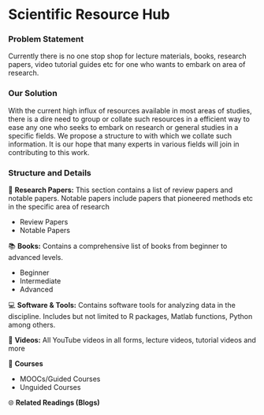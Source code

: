# Scientific Resource Hub

### **Problem Statement**
Currently there is no one stop shop for lecture materials, books, research papers, video tutorial guides etc for one who wants to embark on area of research. 

### **Our Solution**
With the current high influx of resources available in most areas of studies, there
is a dire need to group or collate such resources in a efficient way to ease any one who seeks to embark on research or general studies in a specific fields. We propose a structure to with which we collate such information. It is our hope  that many experts in various fields will join in contributing to this work. 


### **Structure and Details**

:page_with_curl: **Research Papers:** This section contains a list of review papers and notable papers. Notable papers include papers that pioneered methods etc in the specific area of research
- Review Papers
- Notable Papers

:books: **Books:** Contains a comprehensive list of books from beginner to advanced levels. 
- Beginner
- Intermediate
- Advanced

:computer: **Software & Tools:** Contains software tools for analyzing data in the discipline. Includes but not limited to R packages, Matlab functions, Python among others.


:movie_camera: **Videos:** All YouTube videos in all forms, lecture videos, tutorial videos and more 

:school: **Courses**
- MOOCs/Guided Courses
- Unguided Courses

:globe_with_meridians: **Related Readings (Blogs)**
